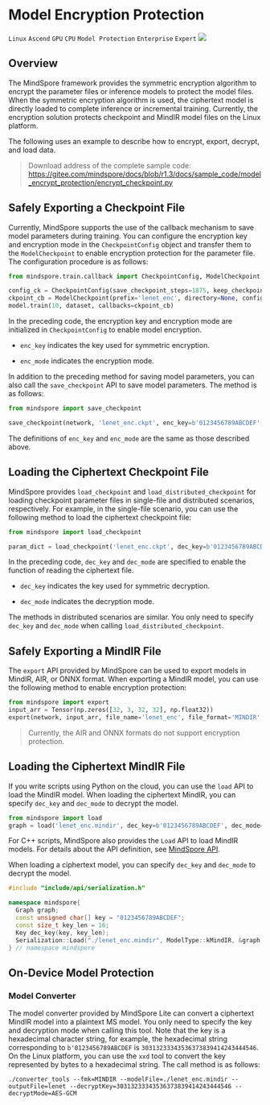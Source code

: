 # Model Encryption Protection

`Linux` `Ascend` `GPU` `CPU` `Model Protection` `Enterprise` `Expert`
<a href="https://gitee.com/mindspore/docs/blob/r1.3/docs/mindarmour/docs/source_en/model_encrypt_protection.md" target="_blank"><img src="https://gitee.com/mindspore/docs/raw/r1.3/resource/_static/logo_source.png"></a>&nbsp;&nbsp;

## Overview

The MindSpore framework provides the symmetric encryption algorithm to encrypt the parameter files or inference models to protect the model files. When the symmetric encryption algorithm is used, the ciphertext model is directly loaded to complete inference or incremental training.
Currently, the encryption solution protects checkpoint and MindIR model files on the Linux platform.

The following uses an example to describe how to encrypt, export, decrypt, and load data.

> Download address of the complete sample code: <https://gitee.com/mindspore/docs/blob/r1.3/docs/sample_code/model_encrypt_protection/encrypt_checkpoint.py>

## Safely Exporting a Checkpoint File

Currently, MindSpore supports the use of the callback mechanism to save model parameters during training. You can configure the encryption key and encryption mode in the `CheckpointConfig` object and transfer them to the `ModelCheckpoint` to enable encryption protection for the parameter file. The configuration procedure is as follows:

```python
from mindspore.train.callback import CheckpointConfig, ModelCheckpoint

config_ck = CheckpointConfig(save_checkpoint_steps=1875, keep_checkpoint_max=10, enc_key=b'0123456789ABCDEF', enc_mode='AES-GCM')
ckpoint_cb = ModelCheckpoint(prefix='lenet_enc', directory=None, config=config_ck)
model.train(10, dataset, callbacks=ckpoint_cb)
```

In the preceding code, the encryption key and encryption mode are initialized in `CheckpointConfig` to enable model encryption.

- `enc_key` indicates the key used for symmetric encryption.

- `enc_mode` indicates the encryption mode.

In addition to the preceding method for saving model parameters, you can also call the `save_checkpoint` API to save model parameters. The method is as follows:

```python
from mindspore import save_checkpoint

save_checkpoint(network, 'lenet_enc.ckpt', enc_key=b'0123456789ABCDEF', enc_mode='AES-GCM')
```

The definitions of `enc_key` and `enc_mode` are the same as those described above.

## Loading the Ciphertext Checkpoint File

MindSpore provides `load_checkpoint` and `load_distributed_checkpoint` for loading checkpoint parameter files in single-file and distributed scenarios, respectively. For example, in the single-file scenario, you can use the following method to load the ciphertext checkpoint file:

```python
from mindspore import load_checkpoint

param_dict = load_checkpoint('lenet_enc.ckpt', dec_key=b'0123456789ABCDEF', dec_mode='AES-GCM')
```

In the preceding code, `dec_key` and `dec_mode` are specified to enable the function of reading the ciphertext file.

- `dec_key` indicates the key used for symmetric decryption.

- `dec_mode` indicates the decryption mode.

The methods in distributed scenarios are similar. You only need to specify `dec_key` and `dec_mode` when calling `load_distributed_checkpoint`.

## Safely Exporting a MindIR File

The `export` API provided by MindSpore can be used to export models in MindIR, AIR, or ONNX format. When exporting a MindIR model, you can use the following method to enable encryption protection:

```python
from mindspore import export
input_arr = Tensor(np.zeros([32, 3, 32, 32], np.float32))
export(network, input_arr, file_name='lenet_enc', file_format='MINDIR', enc_key=b'0123456789ABCDEF', enc_mode='AES-GCM')
```

> Currently, the AIR and ONNX formats do not support encryption protection.

## Loading the Ciphertext MindIR File

If you write scripts using Python on the cloud, you can use the `load` API to load the MindIR model. When loading the ciphertext MindIR, you can specify `dec_key` and `dec_mode` to decrypt the model.

```python
from mindspore import load
graph = load('lenet_enc.mindir', dec_key=b'0123456789ABCDEF', dec_mode='AES-GCM')
```

For C++ scripts, MindSpore also provides the `Load` API to load MindIR models. For details about the API definition, see [MindSpore API](https://www.mindspore.cn/lite/api/en/r1.3/api_cpp/mindspore.html?highlight=load).

When loading a ciphertext model, you can specify `dec_key` and `dec_mode` to decrypt the model.

```C++
#include "include/api/serialization.h"

namespace mindspore{
  Graph graph;
  const unsigned char[] key = "0123456789ABCDEF";
  const size_t key_len = 16;
  Key dec_key(key, key_len);
  Serialization::Load("./lenet_enc.mindir", ModelType::kMindIR, &graph, dec_key, "AES-GCM");
} // namespace mindspore
```

## On-Device Model Protection

### Model Converter

The model converter provided by MindSpore Lite can convert a ciphertext MindIR model into a plaintext MS model. You only need to specify the key and decryption mode when calling this tool. Note that the key is a hexadecimal character string, for example, the hexadecimal string corresponding to `b'0123456789ABCDEF` is `30313233343536373839414243444546`. On the Linux platform, you can use the `xxd` tool to convert the key represented by bytes to a hexadecimal string. The call method is as follows:

```shell
./converter_tools --fmk=MINDIR --modelFile=./lenet_enc.mindir --outputFile=lenet --decryptKey=30313233343536373839414243444546 --decryptMode=AES-GCM
```
